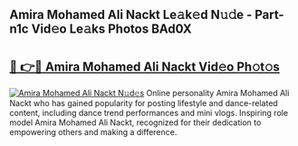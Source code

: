 ## Amira Mohamed Ali Nackt Le𝚊k𝚎d N𝚞𝚍e - Part-n1c Vid𝚎o Le𝚊ks Photos BAd0X

# <h2><a href="http://fb4xy97.evod.top/?m=Amira+Mohamed+Ali+Nackt">🔗 👉🔴 Amira Mohamed Ali Nackt Vid𝚎o Ph𝚘t𝚘s</a></h2>

[![Amira Mohamed Ali Nackt N𝚞d𝚎s](https://i.imgur.com/8V9OHl7.gif)](http://fb4xy97.evod.top/?m=Amira+Mohamed+Ali+Nackt)
Online personality Amira Mohamed Ali Nackt who has gained popularity for posting lifestyle and dance-related content, including dance trend performances and mini vlogs. Inspiring role model Amira Mohamed Ali Nackt, recognized for their dedication to empowering others and making a difference. 
